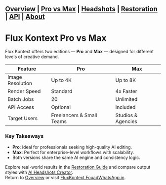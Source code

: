 [Overview](./) | [Pro vs Max](pro-vs-max) | [Headshots](headshots) | [Restoration](restoration) | [API](api) | [About](about)
---

# Flux Kontext Pro vs Max

Flux Kontext offers two editions — **Pro** and **Max** — designed for different levels of creative demand.

| Feature | Pro | Max |
|----------|-----|-----|
| Image Resolution | Up to 4K | Up to 8K |
| Render Speed | Standard | 4x Faster |
| Batch Jobs | 20 | Unlimited |
| API Access | Optional | Included |
| Target Users | Freelancers & Small Teams | Studios & Agencies |

### Key Takeaways
- **Pro**: Ideal for professionals seeking high-quality AI editing.  
- **Max**: Perfect for enterprise-level workflows with scalability.  
- Both versions share the same AI engine and consistency logic.

Explore real-world results in the [Restoration Guide](restoration) and compare output styles with [AI Headshots Creator](headshots).  
Return to [Overview](./) or visit [FluxKontext.FouadWhatsApp.in](https://fluxkontext.fouadwhatsapp.in).
